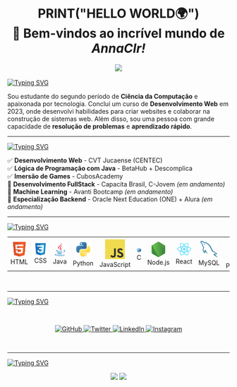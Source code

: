 <h1 align="center">
  PRINT("HELLO WORLD🌍")
  <br>
  🚀 Bem-vindos ao incrível mundo de <i>AnnaClr!</i>
</h1>

<p align="center">
  <img src="https://media.giphy.com/media/QTfX9Ejfra3ZmNxh6B/giphy.gif" width="400" height="auto" />
</p>

<a href="https://git.io/typing-svg"><img src="https://readme-typing-svg.herokuapp.com?font=Fira+Code&size=19&duration=3500&pause=1000&color=B868C5&width=587&separator=%3E&lines=System.out.println(%22Hello%2C+World!%22);%3Eprint(%22Hello%2C+World!%22);%3Eprintf(%22Hello%2C+World!%22);%3Econsole.log(%22Hello%2C+World!%22);%3ESELECT+nome++FROM+pessoas++WHERE+nome+%3D+'AnnaClr';" alt="Typing SVG" /></a>

Sou estudante do segundo período de **Ciência da Computação** e apaixonada por tecnologia. Concluí um curso de **Desenvolvimento Web** em 2023, onde desenvolvi habilidades para criar websites e colaborar na construção de sistemas web. Além disso, sou uma pessoa com grande capacidade de **resolução de problemas** e **aprendizado rápido**.

---

<a href="https://git.io/typing-svg"><img src="https://readme-typing-svg.herokuapp.com?font=Fira+Code&size=19&duration=3500&pause=1000&color=B868C5&width=587&lines=%F0%9F%93%9A+CURSOS+REALIZADOS:" alt="Typing SVG" /></a>

✅ **Desenvolvimento Web** - CVT Jucaense (CENTEC)  
✅ **Lógica de Programação com Java** - BetaHub + Descomplica  
✅ **Imersão de Games** - CubosAcademy  
🚀 **Desenvolvimento FullStack** - Capacita Brasil, C-Jovem *(em andamento)*  
🚀 **Machine Learning** - Avanti Bootcamp *(em andamento)*  
🚀 **Especialização Backend** - Oracle Next Education (ONE) + Alura *(em andamento)*  

---

<a href="https://git.io/typing-svg"><img src="https://readme-typing-svg.herokuapp.com?font=Fira+Code&size=19&duration=3500&pause=1000&color=B868C5&width=587&lines=%F0%9F%9A%80+TECH+STACK:" alt="Typing SVG" /></a>

<table align="center">
    <tr>
        <td align="center">
            <img style="width: 85%; max-width: 300px;" src="https://raw.githubusercontent.com/devicons/devicon/master/icons/html5/html5-original.svg" alt="html5-logo"/>
            <br>HTML
        </td>
        <td align="center">
            <img style="width: 100%; max-width: 300px;" src="https://raw.githubusercontent.com/devicons/devicon/master/icons/css3/css3-original.svg" alt="css3-logo"/>
            <br>CSS
        </td>
        <td align="center">
            <img style="width: 100%; max-width: 300px;" src="https://raw.githubusercontent.com/devicons/devicon/master/icons/java/java-original.svg" alt="java-coffee-cup-logo"/>
            <br>Java
        </td>
        <td align="center">
            <img style="width: 85%; max-width: 300px;" src="https://raw.githubusercontent.com/devicons/devicon/master/icons/python/python-original.svg" alt="python-logo"/>
            <br>Python
        </td>
        <td align="center">
            <img style="width: 65%; max-width: 200px;" src="https://raw.githubusercontent.com/devicons/devicon/master/icons/javascript/javascript-original.svg" alt="javascript-logo"/>
            <br>JavaScript
        </td>
        <td align="center">
            <img style="width: 100%; max-width: 1000px;" src="https://raw.githubusercontent.com/devicons/devicon/master/icons/c/c-original.svg" alt="c-logo"/>
            <br>C
        </td>
        <td align="center">
            <img style="width: 70%; max-width: 300px;" src="https://raw.githubusercontent.com/devicons/devicon/master/icons/nodejs/nodejs-original.svg" alt="nodejs-logo"/>
            <br>Node.js
        </td>
        <td align="center">
            <img style="width: 85%; max-width: 300px;" src="https://raw.githubusercontent.com/devicons/devicon/master/icons/react/react-original.svg" alt="react-logo"/>
            <br>React
        </td>
        <td align="center">
            <img style="width: 80%; max-width: 300px;" src="https://raw.githubusercontent.com/devicons/devicon/master/icons/mysql/mysql-original.svg" alt="mysql-logo"/>
            <br>MySQL
        </td>
        <td align="center">
            <img style="width: 65%; max-width: 300px;" src="https://raw.githubusercontent.com/devicons/devicon/master/icons/postgresql/postgresql-original.svg" alt="postgresql-logo"/>
            <br>PostgreSQL
        </td>
    </tr>
</table>

<br>

---

<a href="https://git.io/typing-svg"><img src="https://readme-typing-svg.herokuapp.com?font=Fira+Code&size=19&duration=3500&pause=1000&color=B868C5&width=587&lines=%F0%9F%A6%8B+CONECTE-SE+COMIGO!" alt="Typing SVG" /></a>

<br>
<p align="center">
  <a href="https://github.com/AnnaClr" target="_blank">
    <img src="https://img.shields.io/badge/github-%2324292e.svg?&style=for-the-badge&logo=github&logoColor=white" alt="GitHub" />
  </a>
  <a href="https://twitter.com/anniewriters" target="_blank">
    <img src="https://img.shields.io/badge/twitter-%2300acee.svg?&style=for-the-badge&logo=twitter&logoColor=white" alt="Twitter" />
  </a>
  <a href="https://linkedin.com/in/annaclrr" target="_blank">
    <img src="https://img.shields.io/badge/linkedin-%231E77B5.svg?&style=for-the-badge&logo=linkedin&logoColor=white" alt="LinkedIn" />
  </a>
  <a href="https://instagram.com/_annaclrr" target="_blank">
    <img src="https://img.shields.io/badge/instagram-%23000000.svg?&style=for-the-badge&logo=instagram&logoColor=white" alt="Instagram" />
  </a>
</p>

<br>

---

<a href="https://git.io/typing-svg"><img src="https://readme-typing-svg.herokuapp.com?font=Fira+Code&size=19&duration=3500&pause=1000&color=B868C5&width=587&lines=%E2%AD%90+MY+GITHUB+STARTS:" alt="Typing SVG" /></a>
<p align="center">
  <img loading="lazy" height="180em" src="https://github-readme-stats.vercel.app/api/top-langs/?username=AnnaClr&layout=compact&langs_count=7&theme=radical"/>
  <img loading="lazy" height="180em" src="https://github-readme-stats.vercel.app/api?username=AnnaClr&show_icons=true&theme=radical&include_all_commits=true&count_private=true"/>
</p>
